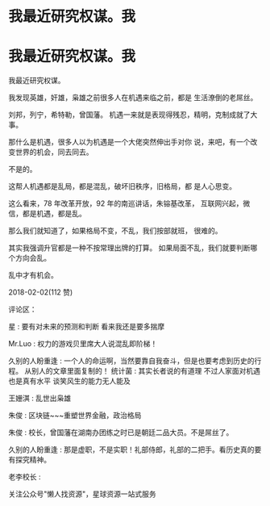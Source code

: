 # 我最近研究权谋。我

# 我最近研究权谋。我

我最近研究权谋。

我发现英雄，奸雄，枭雄之前很多人在机遇来临之前，都是 生活潦倒的老屌丝。

刘邦，列宁，希特勒，曾国藩。 机遇一来就是表现得残忍，精明，克制成就了大事。

那什么是机遇，很多人以为机遇是一个大佬突然伸出手对你 说，来吧，有一个改变世界的机会，同去同去。

不是的。

这帮人机遇都是乱局，都是混乱，破坏旧秩序，旧格局，都 是人心思变。

这么看来，78 年改革开放，92 年的南巡讲话，朱镕基改革， 互联网兴起，微信，都是机遇，都是乱。

那么我们就知道了，如果格局不变，不乱，我们按部就班， 很难的。

其实我强调升官都是一种不按常理出牌的打算。 如果局面不乱，我们就要判断哪个方向会乱。

乱中才有机会。

2018-02-02(112 赞)

评论区：

星 : 要有对未来的预测和判断 看来我还是要多揣摩

Mr.Luo : 权力的游戏贝里席大人说混乱即阶梯！

久别的人盼重逢 : 一个人的命运啊，当然要靠自我奋斗，但是也要考虑到历史的行程。 从别人的文章里面复制的！ 统计菌 : 其实长者说的有道理 不过人家面对机遇也是真有水平 谈笑风生的能力无人能及

王姗淇 : 乱世出枭雄

朱俊 : 区块链~~~重塑世界金融，政治格局

朱俊 : 校长，曾国藩在湖南办团练之时已是朝廷二品大员。不是屌丝了。

久别的人盼重逢 : 那是虚职，不是实职！礼部侍郎，礼部的二把手。看历史真的要有探究精神。

老李校长 :

关注公众号"懒人找资源"，星球资源一站式服务